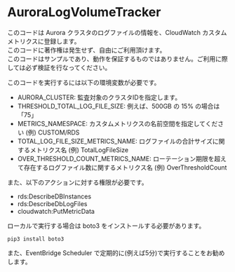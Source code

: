 # AuroraLogVolumeTracker

このコードは Aurora クラスタのログファイルの情報を、CloudWatch カスタムメトリクスに登録します。  
このコードに著作権は発生せず、自由にご利用頂けます。  
このコードはサンプルであり、動作を保証するものではありません。ご利用に際しては必ず検証を行なってください。  

このコードを実行するには以下の環境変数が必要です。  
- AURORA_CLUSTER: 監査対象のクラスタIDを指定します。    
- THRESHOLD_TOTAL_LOG_FILE_SIZE: 例えば、500GB の 15% の場合は 「75」   
- METRICS_NAMESPACE: カスタムメトリクスの名前空間を指定してください (例) CUSTOM/RDS    
- TOTAL_LOG_FILE_SIZE_METRICS_NAME: ログファイルの合計サイズに関するメトリクス名 (例) TotalLogFileSize    
- OVER_THRESHOLD_COUNT_METRICS_NAME: ローテーション期限を超えて存在するログファイル数に関するメトリクス名 (例) OverThresholdCount   

また、以下のアクションに対する権限が必要です。
- rds:DescribeDBInstances
- rds:DescribeDbLogFiles
- cloudwatch:PutMetricData

ローカルで実行する場合は boto3 をインストールする必要があります。
```
pip3 install boto3
```

また、EventBridge Scheduler で定期的に(例えば5分)で実行することをお勧めします。